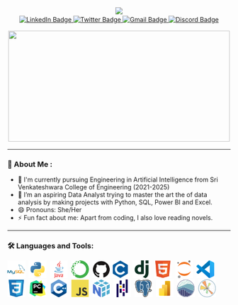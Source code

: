 <div id="header" align="center">
  <img src="https://media.giphy.com/media/nP1I08QRJC7wTo60dL/giphy.gif" width="400"/>
</div>
<div id="badges">
 <div align="center">
  <a href="https://www.linkedin.com/in/shaishta-anjum-24b316252">
    <img src="https://img.shields.io/badge/LinkedIn-blue?style=for-the-badge&logo=linkedin&logoColor=white" alt="LinkedIn Badge"/>
  </a>
  <a href="https://twitter.com/shaishta_anjum">
    <img src="https://img.shields.io/badge/Twitter-white?style=for-the-badge&logo=twitter&logoColor=blue" alt="Twitter Badge"/>
  </a>
  <a href="https://mail.google.com/mail/u/shaishta2002@gmail.com/#compose">
    <img src="https://img.shields.io/badge/Gmail-red?style=for-the-badge&logo=gmail&logoColor=white" alt="Gmail Badge"/>
  </a>
  <a href="discordapp.com/users/farfetchdreamer#0245">
    <img src="https://img.shields.io/badge/Discord-blue?style=for-the-badge&logo=discord&logoColor=white" alt="Discord Badge"/>
  </a>
</div>
<br>                                                    
<div align="center">
  <img src="https://media.giphy.com/media/v1.Y2lkPTc5MGI3NjExZWVjOTNlNDI4ZTI2ZDg5ZTU1ZTRjYjE2OTJmMDVmNDZmZDAyZjc2ZSZlcD12MV9pbnRlcm5hbF9naWZzX2dpZklkJmN0PWc/L1R1tvI9svkIWwpVYr/giphy.gif" width="500" height="250"/>
</div>

---
  
### 💟 About Me :
- 🏫 I'm currently pursuing Engineering in Artificial Intelligence from Sri Venkateshwara College of Engineering (2021-2025)
- 🌱 I’m an aspiring Data Analyst trying to master the art the of data analysis by making projects with Python, SQL, Power BI and Excel.
- 😄 Pronouns: She/Her
- ⚡ Fun fact about me: Apart from coding, I also love reading novels.
  
---
  
### 🛠️ Languages and Tools:
<div>
  <img src="https://github.com/devicons/devicon/blob/master/icons/mysql/mysql-original-wordmark.svg" title="MySQL"  alt="MySQL" width="40" height="40"/>&nbsp;
  <img src="https://github.com/devicons/devicon/blob/master/icons/python/python-original.svg" title="Python" alt="Python" width="40" height="40"/>&nbsp;
  <img src="https://github.com/devicons/devicon/blob/master/icons/java/java-original-wordmark.svg" title="Java" alt="Java" width="40" height="40"/>&nbsp;
  <img src="https://github.com/devicons/devicon/blob/master/icons/anaconda/anaconda-original.svg" title="Anaconda" alt="Anaconda" width="40" height="40"/>&nbsp;
  <img src="https://github.com/devicons/devicon/blob/master/icons/github/github-original.svg" title="Git Hub" **alt="Git Hub" width="40" height="40"/>
  <img src="https://github.com/devicons/devicon/blob/master/icons/c/c-plain.svg" title="C" alt="C" width="40" height="40"/>&nbsp;
  <img src="https://github.com/devicons/devicon/blob/master/icons/django/django-plain.svg" title="Django" alt="Django" width="40" height="40"/>&nbsp;
  <img src="https://github.com/devicons/devicon/blob/master/icons/html5/html5-original.svg" title="HTML5" alt="HTML" width="40" height="40"/>&nbsp;
  <img src="https://github.com/devicons/devicon/blob/master/icons/jupyter/jupyter-original.svg" title="Jupyter"  alt="Jupyter" width="40" height="40"/>&nbsp;
  <img src="https://github.com/devicons/devicon/blob/master/icons/vscode/vscode-original.svg" title="VS Code" alt="VS Code" width="40" height="40"/>&nbsp;
  <img src="https://github.com/devicons/devicon/blob/master/icons/css3/css3-original.svg" title="CSS" alt="CSS" width="40" height="40"/>&nbsp;
  <img src="https://github.com/devicons/devicon/blob/master/icons/pycharm/pycharm-original.svg" title="PyCharm" alt="PyCharm" width="40" height="40"/>&nbsp;
  <img src="https://github.com/devicons/devicon/blob/master/icons/cplusplus/cplusplus-original.svg" title="C++" alt="C++" width="40" height="40"/>&nbsp;
  <img src="https://raw.githubusercontent.com/devicons/devicon/55609aa5bd817ff167afce0d965585c92040787a/icons/javascript/javascript-original.svg" title="JS" alt="JS" width="40" height="40"/>&nbsp;
  <img src="https://raw.githubusercontent.com/devicons/devicon/55609aa5bd817ff167afce0d965585c92040787a/icons/numpy/numpy-original.svg" title="Numpy" alt="Numpy" width="40" height="40"/>&nbsp;
  <img src="https://raw.githubusercontent.com/devicons/devicon/55609aa5bd817ff167afce0d965585c92040787a/icons/pandas/pandas-original.svg" title="Pandas" alt="Pandas" width="40" height="40"/>&nbsp;
  <img src="https://raw.githubusercontent.com/devicons/devicon/55609aa5bd817ff167afce0d965585c92040787a/icons/postgresql/postgresql-original.svg" title="Postgresql" alt="Postgresql" width="40" height="40"/>&nbsp;
  <img src="https://github.com/Shaishta-Anjum/Oven-Joy-Pizzeria-Sales-Report/blob/main/icons/icons8-power-bi-2021-48.png?raw=true" title="Power BI" alt="Power BI" width="40" height="40"/>&nbsp;
  <img src="https://github.com/Shaishta-Anjum/Oven-Joy-Pizzeria-Sales-Report/blob/main/icons/Seaborn%20cropped.png?raw=true" title="Seaborn" alt="Seaborn" width="40" height="40"/>&nbsp;
  <img src="https://github.com/Shaishta-Anjum/Oven-Joy-Pizzeria-Sales-Report/blob/main/icons/Matplotlib.png?raw=true" title="Matplotlib" alt="Matplotlib" width="40" height="40"/>&nbsp;
</div>


